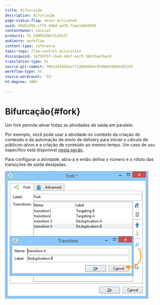```yaml
---
title: Bifurcação
description: Bifurcação
page-status-flag: never-activated
uuid: 90db1991-cff9-4dbd-a478-7aae1d845836
contentOwner: sauviat
products: SG_CAMPAIGN/CLASSIC
audience: workflow
content-type: reference
topic-tags: flow-control-activities
discoiquuid: 16f50f5f-cbad-4de7-aa73-38615ae76ac0
translation-type: ht
source-git-commit: 70b143445b2e77128b9404e35d96b39694d55335
workflow-type: ht
source-wordcount: '72'
ht-degree: 100%

---
```



# Bifurcação{#fork}

Um fork permite ativar todas as atividades de saída em paralelo.

Por exemplo, você pode usar a atividade no contexto da criação de conteúdo e da automação de envio de delivery para iniciar o cálculo de públicos-alvos e a criação de conteúdo ao mesmo tempo. Um caso de uso específico está disponível [nesta seção](../../delivery/using/automating-via-workflows.md#creating-the-delivery-and-its-content).

Para configurar a atividade, abra-a e então defina o número e o rótulo das transições de saída desejadas.

![](assets/s_user_segmentation_fork.png)
